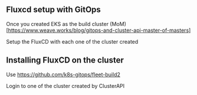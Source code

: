 Fluxcd setup with GitOps
---------------------

Once you created EKS as the build cluster (MoM)[https://www.weave.works/blog/gitops-and-cluster-api-master-of-masters]

Setup the FluxCD with each one of the cluster created

Installing FluxCD on the cluster
-----------------------------

Use https://github.com/k8s-gitops/fleet-build2


Login to one of the cluster created by ClusterAPI


